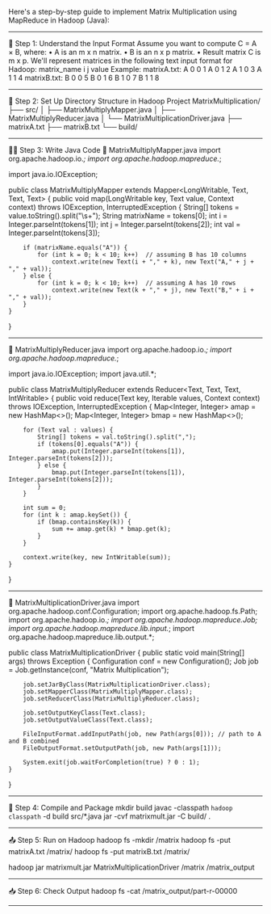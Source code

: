 Here's a step-by-step guide to implement Matrix Multiplication using MapReduce in Hadoop (Java):
________________________________________
🔧 Step 1: Understand the Input Format
Assume you want to compute C = A × B, where:
•	A is an m x n matrix.
•	B is an n x p matrix.
•	Result matrix C is m x p.
We'll represent matrices in the following text input format for Hadoop:
matrix_name i j value
Example:
matrixA.txt:
A 0 0 1
A 0 1 2
A 1 0 3
A 1 1 4
matrixB.txt:
B 0 0 5
B 0 1 6
B 1 0 7
B 1 1 8
________________________________________
📁 Step 2: Set Up Directory Structure in Hadoop Project
MatrixMultiplication/
├── src/
│   ├── MatrixMultiplyMapper.java
│   ├── MatrixMultiplyReducer.java
│   └── MatrixMultiplicationDriver.java
├── matrixA.txt
├── matrixB.txt
└── build/
________________________________________
👨‍💻 Step 3: Write Java Code
🔹 MatrixMultiplyMapper.java
import org.apache.hadoop.io.*;
import org.apache.hadoop.mapreduce.*;

import java.io.IOException;

public class MatrixMultiplyMapper extends Mapper<LongWritable, Text, Text, Text> {
    public void map(LongWritable key, Text value, Context context)
            throws IOException, InterruptedException {
        String[] tokens = value.toString().split("\\s+");
        String matrixName = tokens[0];
        int i = Integer.parseInt(tokens[1]);
        int j = Integer.parseInt(tokens[2]);
        int val = Integer.parseInt(tokens[3]);

        if (matrixName.equals("A")) {
            for (int k = 0; k < 10; k++)  // assuming B has 10 columns
                context.write(new Text(i + "," + k), new Text("A," + j + "," + val));
        } else {
            for (int k = 0; k < 10; k++)  // assuming A has 10 rows
                context.write(new Text(k + "," + j), new Text("B," + i + "," + val));
        }
    }
}
________________________________________
🔹 MatrixMultiplyReducer.java
import org.apache.hadoop.io.*;
import org.apache.hadoop.mapreduce.*;

import java.io.IOException;
import java.util.*;

public class MatrixMultiplyReducer extends Reducer<Text, Text, Text, IntWritable> {
    public void reduce(Text key, Iterable<Text> values, Context context)
            throws IOException, InterruptedException {
        Map<Integer, Integer> amap = new HashMap<>();
        Map<Integer, Integer> bmap = new HashMap<>();

        for (Text val : values) {
            String[] tokens = val.toString().split(",");
            if (tokens[0].equals("A")) {
                amap.put(Integer.parseInt(tokens[1]), Integer.parseInt(tokens[2]));
            } else {
                bmap.put(Integer.parseInt(tokens[1]), Integer.parseInt(tokens[2]));
            }
        }

        int sum = 0;
        for (int k : amap.keySet()) {
            if (bmap.containsKey(k)) {
                sum += amap.get(k) * bmap.get(k);
            }
        }

        context.write(key, new IntWritable(sum));
    }
}
________________________________________
🔹 MatrixMultiplicationDriver.java
import org.apache.hadoop.conf.Configuration;
import org.apache.hadoop.fs.Path;
import org.apache.hadoop.io.*;
import org.apache.hadoop.mapreduce.Job;
import org.apache.hadoop.mapreduce.lib.input.*;
import org.apache.hadoop.mapreduce.lib.output.*;

public class MatrixMultiplicationDriver {
    public static void main(String[] args) throws Exception {
        Configuration conf = new Configuration();
        Job job = Job.getInstance(conf, "Matrix Multiplication");

        job.setJarByClass(MatrixMultiplicationDriver.class);
        job.setMapperClass(MatrixMultiplyMapper.class);
        job.setReducerClass(MatrixMultiplyReducer.class);

        job.setOutputKeyClass(Text.class);
        job.setOutputValueClass(Text.class);

        FileInputFormat.addInputPath(job, new Path(args[0])); // path to A and B combined
        FileOutputFormat.setOutputPath(job, new Path(args[1]));

        System.exit(job.waitForCompletion(true) ? 0 : 1);
    }
}
________________________________________
🚀 Step 4: Compile and Package
mkdir build
javac -classpath `hadoop classpath` -d build src/*.java
jar -cvf matrixmult.jar -C build/ .
________________________________________
📤 Step 5: Run on Hadoop
hadoop fs -mkdir /matrix
hadoop fs -put matrixA.txt /matrix/
hadoop fs -put matrixB.txt /matrix/

hadoop jar matrixmult.jar MatrixMultiplicationDriver /matrix /matrix_output
________________________________________
📥 Step 6: Check Output
hadoop fs -cat /matrix_output/part-r-00000
________________________________________


